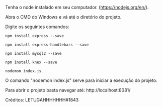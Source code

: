 Tenha o node instalado em seu computador. (https://nodejs.org/en/).

Abra o CMD do Windows e vá até o diretório do projeto.

Digite os seguintes comandos:

`npm install express --save`

`npm install express-handlebars --save`

`npm install mysql2 --save`

`npm install knex --save`

`nodemon index.js`

O comando "nodemon index.js" serve para iniciar a execução do projeto.

Para abrir o projeto basta navegar até: http://localhost:8081/

Créditos: LETUGAHHHHHHH#1843
